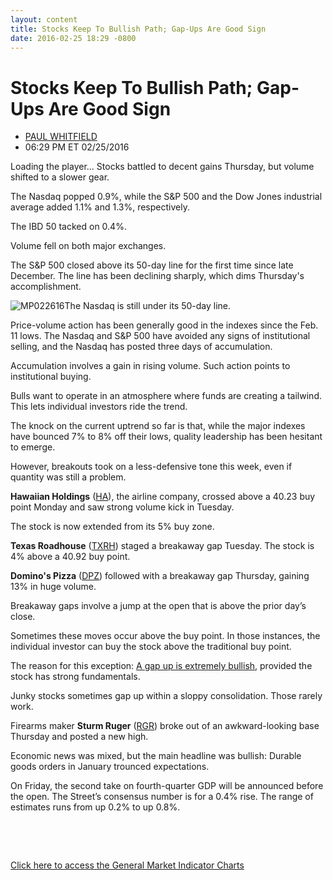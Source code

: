 ```yaml
---
layout: content
title: Stocks Keep To Bullish Path; Gap-Ups Are Good Sign
date: 2016-02-25 18:29 -0800
---
```



Stocks Keep To Bullish Path; Gap-Ups Are Good Sign
===================================================




* [PAUL WHITFIELD](https://www.investors.com/author/whitfieldp/ "Posts by PAUL WHITFIELD")
* 06:29 PM ET 02/25/2016




Loading the player...
Stocks battled to decent gains Thursday, but volume shifted to a slower gear.


The Nasdaq popped 0.9%, while the S&P 500 and the Dow Jones industrial average added 1.1% and 1.3%, respectively.


The IBD 50 tacked on 0.4%.


Volume fell on both major exchanges.


The S&P 500 closed above its 50-day line for the first time since late December. The line has been declining sharply, which dims Thursday's accomplishment.


![MP022616](https://www.investors.com/wp-content/uploads/2016/02/MP022616-249x300.jpg)The Nasdaq is still under its 50-day line.


Price-volume action has been generally good in the indexes since the Feb. 11 lows. The Nasdaq and S&P 500 have avoided any signs of institutional selling, and the Nasdaq has posted three days of accumulation.


Accumulation involves a gain in rising volume. Such action points to institutional buying.


Bulls want to operate in an atmosphere where funds are creating a tailwind. This lets individual investors ride the trend.


The knock on the current uptrend so far is that, while the major indexes have bounced 7% to 8% off their lows, quality leadership has been hesitant to emerge.


However, breakouts took on a less-defensive tone this week, even if quantity was still a problem.


**Hawaiian Holdings** ([HA](https://research.investors.com/quote.aspx?symbol=HA)), the airline company, crossed above a 40.23 buy point Monday and saw strong volume kick in Tuesday.


The stock is now extended from its 5% buy zone.


**Texas Roadhouse** ([TXRH](https://research.investors.com/quote.aspx?symbol=TXRH)) staged a breakaway gap Tuesday. The stock is 4% above a 40.92 buy point.


**Domino's Pizza** ([DPZ](https://research.investors.com/quote.aspx?symbol=DPZ)) followed with a breakaway gap Thursday, gaining 13% in huge volume.


Breakaway gaps involve a jump at the open that is above the prior day’s close.


Sometimes these moves occur above the buy point. In those instances, the individual investor can buy the stock above the traditional buy point.


The reason for this exception: [A gap up is extremely bullish](https://www.investors.com/how-to-invest/investors-corner/how-to-invest-when-stock-jumps/), provided the stock has strong fundamentals.


Junky stocks sometimes gap up within a sloppy consolidation. Those rarely work.


Firearms maker **Sturm Ruger** ([RGR](https://research.investors.com/quote.aspx?symbol=RGR)) broke out of an awkward-looking base Thursday and posted a new high.


Economic news was mixed, but the main headline was bullish: Durable goods orders in January trounced expectations.


On Friday, the second take on fourth-quarter GDP will be announced before the open. The Street’s consensus number is for a 0.4% rise. The range of estimates runs from up 0.2% to up 0.8%.


 


 


[Click here to access the General Market Indicator Charts](https://www.investors.com/wp-content/uploads/2016/02/GMI_022616.pdf)




